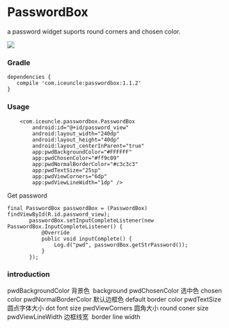 # PasswordBox
a password widget suports round corners and chosen color.

![](http://upload-images.jianshu.io/upload_images/4824158-e026efbddb861bd3.png?imageMogr2/auto-orient/strip%7CimageView2/2/w/1240)

### Gradle

```
dependencies {
   compile 'com.iceuncle:passwordbox:1.1.2'
}
```

### Usage

```
    <com.iceuncle.passwordbox.PasswordBox
        android:id="@+id/password_view"
        android:layout_width="240dp"
        android:layout_height="40dp"
        android:layout_centerInParent="true"
        app:pwdBackgroundColor="#FFFFFF"
        app:pwdChosenColor="#ff9c09"
        app:pwdNormalBorderColor="#c3c3c3"
        app:pwdTextSize="25sp"
        app:pwdViewCorners="6dp"
        app:pwdViewLineWidth="1dp" />
 ```
 
 Get password
 ```
 final PasswordBox passwordBox = (PasswordBox) findViewById(R.id.password_view);
        passwordBox.setInputCompleteListener(new PasswordBox.InputCompleteListener() {
            @Override
            public void inputComplete() {
                Log.d("pwd", passwordBox.getStrPassword());
            }
        });
  ```
  
### introduction
pwdBackgroundColor 背景色  background
pwdChosenColor  选中色     chosen color
pwdNormalBorderColor 默认边框色   default border color
pwdTextSize  圆点字体大小   dot font size
pwdViewCorners  圆角大小   round coner size 
pwdViewLineWidth  边框线宽  border line width
